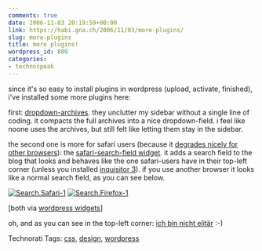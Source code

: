 ```yaml
---
comments: true
date: 2006-11-03 20:19:59+00:00
link: https://habi.gna.ch/2006/11/03/more-plugins/
slug: more-plugins
title: more plugins!
wordpress_id: 809
categories:
- technospeak
---
```


since it's so easy to install plugins in wordpress (upload, activate, finished), i've installed some more plugins here:

first: [dropdown-archives](http://reidab.com/2006/10/dropdown-archives-widget/). they unclutter my sidebar without a single line of coding. it compacts the full archives into a nice dropdown-field. i feel like noone uses the archives, but still felt like letting them stay in the sidebar.

the second one is more for safari users (because it [degrades nicely for other browsers](http://www.bartelme.at/journal/archive/safaris_search_field/)): the [safari-search-field widget](http://reidab.com/2006/10/safari-search-field-widget/). it adds a search field to the blog that looks and behaves like the one safari-users have in their top-left corner (unless you installed [inquisitor 3](http://www.inquisitorx.com/safari/)). if you use another browser it looks like a normal search field, as you can see below.

[![Search.Safari-1](https://habi.gna.ch/wp-content/uploads/2006/11/images/search.safari-1-tm.jpg)](https://habi.gna.ch/wp-content/uploads/2006/11/images/search.safari-1.jpg)   [![Search.Firefox-1](https://habi.gna.ch/wp-content/uploads/2006/11/images/search.firefox-1-tm.jpg)](https://habi.gna.ch/wp-content/uploads/2006/11/images/search.firefox-1.jpg)
  
[both via [wordpress widgets](http://widgets.wordpress.com)]

oh, and as you can see in the top-left corner: [ich bin nicht elitär](http://www.p4x.ch/elitaer/nicht_elitaer.htm) :-)



Technorati Tags: [css](http://www.technorati.com/tag/css), [design](http://www.technorati.com/tag/design), [wordpress](http://www.technorati.com/tag/wordpress)
